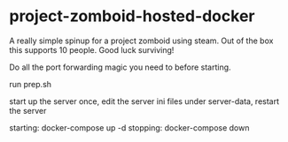 # project-zomboid-hosted-docker
A really simple spinup for a project zomboid using steam.  Out of the box this supports 10 people.  Good luck surviving!

Do all the port forwarding magic you need to before starting.

run prep.sh

start up the server once, edit the server ini files under server-data, restart the server

starting: docker-compose up -d
stopping: docker-compose down

